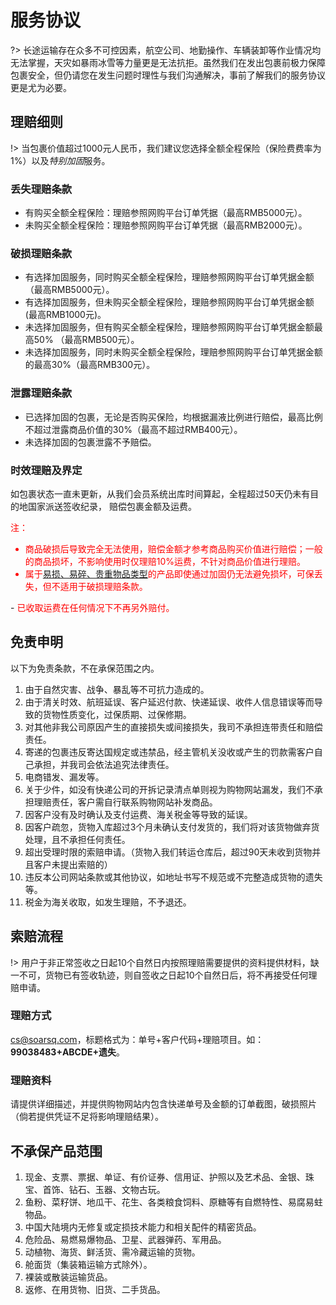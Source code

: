 # 服务协议
?> 长途运输存在众多不可控因素，航空公司、地勤操作、车辆装卸等作业情况均无法掌握，天灾如暴雨冰雪等力量更是无法抗拒。虽然我们在发出包裹前极力保障包裹安全，但仍请您在发生问题时理性与我们沟通解决，事前了解我们的服务协议更是尤为必要。

## 理赔细则

!> 当包裹价值超过1000元人民币，我们建议您选择全额全程保险（保险费费率为1%）以及*特别加固*服务。

### 丢失理赔条款
- 有购买全额全程保险：理赔参照网购平台订单凭据（最高RMB5000元）。
- 未购买全额全程保险：理赔参照网购平台订单凭据（最高RMB2000元）。

### 破损理赔条款
- 有选择加固服务，同时购买全额全程保险，理赔参照网购平台订单凭据金额（最高RMB5000元）。
- 有选择加固服务，但未购买全额全程保险，理赔参照网购平台订单凭据金额 (最高RMB1000元)。
- 未选择加固服务，但有购买全额全程保险，理赔参照网购平台订单凭据金额最高50% （最高RMB500元）。
- 未选择加固服务，同时未购买全额全程保险，理赔参照网购平台订单凭据金额的最高30%（最高RMB300元）。

### 泄露理赔条款
- 已选择加固的包裹，无论是否购买保险，均根据漏液比例进行赔偿，最高比例不超过泄露商品价值的30%（最高不超过RMB400元）。
- 未选择加固的包裹泄露不予赔偿。

### 时效理赔及界定
如包裹状态一直未更新，从我们会员系统出库时间算起，全程超过50天仍未有目的地国家派送签收纪录， 赔偿包裹金额及运费。

<font color="red">注： 
- 商品破损后导致完全无法使用，赔偿金额才参考商品购买价值进行赔偿；一般的商品损坏，不影响使用时仅理赔10%运费，不针对商品价值进行理赔。 
- <font color="red">属于[易损、易碎、贵重物品类型](https://www.sf-express.com/HK/ZF/dynamic_function/more/Types_of_Vulnerable_Fragile_Valuable_Item/)的产品即使通过加固仍无法避免损坏，可保丢失，但不适用于破损理赔条款。</font>
</font>
- <font color="red">已收取运费在任何情况下不再另外赔付。</font>

## 免责申明
以下为免责条款，不在承保范围之内。 
1. 由于自然灾害、战争、暴乱等不可抗力造成的。
2. 由于清关时效、航班延误、客户延迟付款、快递延误、收件人信息错误等而导致的货物性质变化，过保质期、过保修期。
3. 对其他非我公司原因产生的直接损失或间接损失，我司不承担连带责任和赔偿责任。
4. 寄递的包裹违反寄达国规定或违禁品，经主管机关没收或产生的罚款需客户自己承担，并我司会依法追究法律责任。
5. 电商错发、漏发等。
6. 关于少件，如没有快递公司的开拆记录清点单则视为购物网站漏发，我们不承担理赔责任，客户需自行联系购物网站补发商品。
7. 因客户没有及时确认及支付运费、海关税金等导致的延误。
8. 因客户疏忽，货物入库超过3个月未确认支付发货的，我们将对该货物做弃货处理，且不承担任何责任。
9. 超出受理时限的索赔申请。（货物入我们转运仓库后，超过90天未收到货物并且客户未提出索赔的）
10. 违反本公司网站条款或其他协议，如地址书写不规范或不完整造成货物的遗失等。
11. 税金为海关收取，如发生理赔，不予退还。


## 索赔流程
!> 用户于非正常签收之日起10个自然日内按照理赔需要提供的资料提供材料，缺一不可，货物已有签收轨迹，则自签收之日起10个自然日后，将不再接受任何理赔申请。
### 理赔方式
cs@soarsq.com，标题格式为：单号+客户代码+理赔项目。如：**99038483+ABCDE+遗失**。

### 理赔资料
请提供详细描述，并提供购物网站内包含快递单号及金额的订单截图，破损照片（倘若提供凭证不足将影响理赔结果）。

## 不承保产品范围

1. 现金、支票、票据、单证、有价证券、信用证、护照以及艺术品、金银、珠宝、首饰、钻石、玉器、文物古玩。
2. 鱼粉、菜籽饼、地瓜干、花生、各类粮食饲料、原糖等有自燃特性、易腐易蛀物品。
3. 中国大陆境内无修复或定损技术能力和相关配件的精密货品。
4. 危险品、易燃易爆物品、卫星、武器弹药、军用品。
5. 动植物、海货、鲜活货、需冷藏运输的货物。
6. 舱面货（集装箱运输方式除外）。
7. 裸装或散装运输货品。
8. 返修、在用货物、旧货、二手货品。